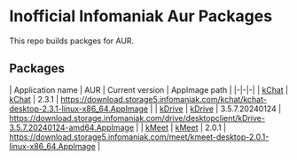 # Inofficial Infomaniak Aur Packages

This repo builds packges for AUR.

## Packages

| Application name | AUR | Current version | AppImage path |
|-|-|-|
| [kChat](https://www.infomaniak.com/en/kchat) | [kChat](https://aur.archlinux.org/packages/kchat-appimage) | 2.3.1 | https://download.storage5.infomaniak.com/kchat/kchat-desktop-2.3.1-linux-x86_64.AppImage |
| [kDrive](https://www.infomaniak.com/en/kdrive) | [kDrive](https://aur.archlinux.org/packages/kdrive-appimage) | 3.5.7.20240124 | https://download.storage.infomaniak.com/drive/desktopclient/kDrive-3.5.7.20240124-amd64.AppImage |
| [kMeet](https://www.infomaniak.com/en/kmeet) | [kMeet](https://aur.archlinux.org/packages/kmeet-appimage) | 2.0.1 | https://download.storage5.infomaniak.com/meet/kmeet-desktop-2.0.1-linux-x86_64.AppImage |
